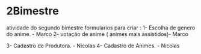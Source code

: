# 2Bimestre
atividade do segundo bimestre 
formularios  para  criar :
1- Escolha de genero do anime. - Marco 
2- votação de anime ( animes mais assistidos)- Marco

3- Cadastro de Produtora. - Nicolas
4- Cadastro de Animes. - Nicolas
